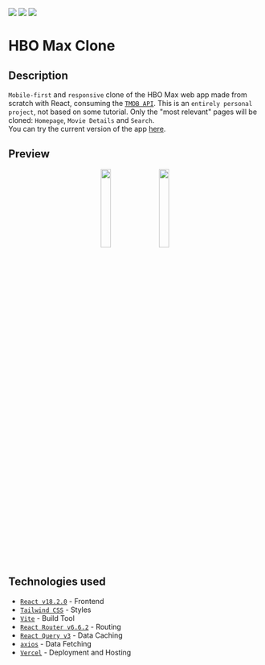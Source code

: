 <p float="left">
  <img src="https://img.shields.io/badge/status-development-yellow"/>
  <img src="https://img.shields.io/github/last-commit/thiagomarqs/react-hbo-max-clone"/>
  <img src="https://img.shields.io/github/commit-activity/m/thiagomarqs/react-hbo-max-clone"/>
</p>

# HBO Max Clone

## Description
`Mobile-first` and `responsive` clone of the HBO Max web app made from scratch with React, consuming the <a href="https://www.themoviedb.org/">`TMDB API`</a>. This is an `entirely personal project`, not based on some tutorial.
Only the "most relevant" pages will be cloned: `Homepage`, `Movie Details` and `Search`.  
You can try the current version of the app <a href="https://react-hbo-max-clone.vercel.app">here</a>.

## Preview
<p align="center">
  <img src="https://user-images.githubusercontent.com/64102707/213319435-76a64304-6ea2-4a2d-966d-24e070f4f331.png" width="20%"/>
  &nbsp;&nbsp;
  <img src="https://user-images.githubusercontent.com/64102707/213320075-02f345cd-4a77-4c38-a10c-f99dfde26ef5.png" width="20%"/>
</p>

## Technologies used
- [`React v18.2.0`](https://reactjs.org/) - Frontend
- [`Tailwind CSS`](https://tailwindcss.com/) - Styles
- [`Vite`](https://vitejs.dev/) - Build Tool
- [`React Router v6.6.2`](https://reactrouter.com/en/main) - Routing
- [`React Query v3`](https://react-query-v3.tanstack.com/) - Data Caching
- [`axios`](https://axios-http.com/) - Data Fetching
- [`Vercel`](https://vercel.com/) - Deployment and Hosting
